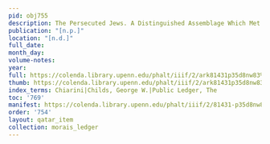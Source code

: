 ```yaml
---
pid: obj755
description: The Persecuted Jews. A Distinguished Assemblage Which Met at Rome.
publication: "[n.p.]"
location: "[n.d.]"
full_date:
month_day:
volume-notes:
year:
full: https://colenda.library.upenn.edu/phalt/iiif/2/ark81431p35d8nw83%2FSHA256E-s8799415--cb926b43180b2cd7ebf26027435aa708725a65bdecb7b00cff9560fb8cb1e176.jpeg/full/3500,/0/default.jpg
thumb: https://colenda.library.upenn.edu/phalt/iiif/2/ark81431p35d8nw83%2FSHA256E-s8799415--cb926b43180b2cd7ebf26027435aa708725a65bdecb7b00cff9560fb8cb1e176.jpeg/full/!200,200/0/default.jpg
index_terms: Chiarini|Childs, George W.|Public Ledger, The
toc: '769'
manifest: https://colenda.library.upenn.edu/phalt/iiif/2/81431-p35d8nw83/manifest
order: '754'
layout: qatar_item
collection: morais_ledger
---
```

